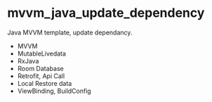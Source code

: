 # mvvm_java_update_dependency
Java MVVM template, update dependancy.

- MVVM
- MutableLivedata 
- RxJava
- Room Database
- Retrofit, Api Call 
- Local Restore data
- ViewBinding, BuildConfig
